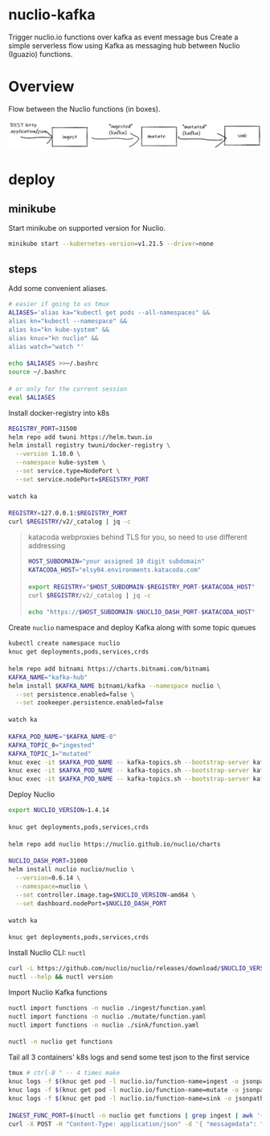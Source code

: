# nuclio-kafka

Trigger nuclio.io functions over kafka as event message bus
Create a simple serverless flow using Kafka as messaging hub between Nuclio (Iguazio) functions.

# Overview

Flow between the Nuclio functions (in boxes).

![function flow](function-flow.png)

# deploy

## minikube

Start minikube on supported version for Nuclio.
```sh
minikube start --kubernetes-version=v1.21.5 --driver=none
```

## steps

Add some convenient aliases.
```sh
# easier if going to us tmux
ALIASES='alias ka="kubectl get pods --all-namespaces" &&
alias kn="kubectl --namespace" &&
alias ks="kn kube-system" &&
alias knuc="kn nuclio" &&
alias watch="watch "'

echo $ALIASES >>~/.bashrc
source ~/.bashrc

# or only for the current session
eval $ALIASES
```

Install docker-registry into k8s
```sh
REGISTRY_PORT=31500
helm repo add twuni https://helm.twun.io
helm install registry twuni/docker-registry \
  --version 1.10.0 \
  --namespace kube-system \
  --set service.type=NodePort \
  --set service.nodePort=$REGISTRY_PORT

watch ka

REGISTRY=127.0.0.1:$REGISTRY_PORT
curl $REGISTRY/v2/_catalog | jq -c
```

> katacoda webproxies behind TLS for you, so need to use different addressing 
> ```sh
> HOST_SUBDOMAIN="your assigned 10 digit subdomain"
> KATACODA_HOST="elsy04.environments.katacoda.com"
> 
> export REGISTRY="$HOST_SUBDOMAIN-$REGISTRY_PORT-$KATACODA_HOST"
> curl $REGISTRY/v2/_catalog | jq -c
> 
> echo "https://$HOST_SUBDOMAIN-$NUCLIO_DASH_PORT-$KATACODA_HOST"
> ```



Create `nuclio` namespace and deploy Kafka along with some topic queues
```sh
kubectl create namespace nuclio
knuc get deployments,pods,services,crds

helm repo add bitnami https://charts.bitnami.com/bitnami
KAFKA_NAME="kafka-hub"
helm install $KAFKA_NAME bitnami/kafka --namespace nuclio \
  --set persistence.enabled=false \
  --set zookeeper.persistence.enabled=false

watch ka

KAFKA_POD_NAME="$KAFKA_NAME-0"
KAFKA_TOPIC_0="ingested"
KAFKA_TOPIC_1="mutated"
knuc exec -it $KAFKA_POD_NAME -- kafka-topics.sh --bootstrap-server kafka-hub.nuclio.svc.cluster.local:9092 --create --replication-factor 1 --partitions 1 --topic $KAFKA_TOPIC_0
knuc exec -it $KAFKA_POD_NAME -- kafka-topics.sh --bootstrap-server kafka-hub.nuclio.svc.cluster.local:9092 --create --replication-factor 1 --partitions 1 --topic $KAFKA_TOPIC_1
knuc exec -it $KAFKA_POD_NAME -- kafka-topics.sh --bootstrap-server kafka-hub.nuclio.svc.cluster.local:9092 --list
```

Deploy Nuclio

```sh
export NUCLIO_VERSION=1.4.14

knuc get deployments,pods,services,crds

helm repo add nuclio https://nuclio.github.io/nuclio/charts

NUCLIO_DASH_PORT=31000
helm install nuclio nuclio/nuclio \
  --version=0.6.14 \
  --namespace=nuclio \
  --set controller.image.tag=$NUCLIO_VERSION-amd64 \
  --set dashboard.nodePort=$NUCLIO_DASH_PORT

watch ka

knuc get deployments,pods,services,crds
```

Install Nuclio CLI: `nuctl`
```sh
curl -L https://github.com/nuclio/nuclio/releases/download/$NUCLIO_VERSION/nuctl-$NUCLIO_VERSION-linux-amd64 -o /usr/local/bin/nuctl && chmod +x /usr/local/bin/nuctl
nuctl --help && nuctl version
```

Import Nuclio Kafka functions
```sh
nuctl import functions -n nuclio ./ingest/function.yaml
nuctl import functions -n nuclio ./mutate/function.yaml
nuctl import functions -n nuclio ./sink/function.yaml

nuctl -n nuclio get functions
```


Tail all 3 containers' k8s logs and send some test json to the first service
```sh
tmux # ctrl-B " -- 4 times make
knuc logs -f $(knuc get pod -l nuclio.io/function-name=ingest -o jsonpath='{.items[0].metadata.name}')
knuc logs -f $(knuc get pod -l nuclio.io/function-name=mutate -o jsonpath='{.items[0].metadata.name}')
knuc logs -f $(knuc get pod -l nuclio.io/function-name=sink -o jsonpath='{.items[0].metadata.name}')

INGEST_FUNC_PORT=$(nuctl -n nuclio get functions | grep ingest | awk '{print $9}')
curl -X POST -H "Content-Type: application/json" -d '{ "messagedata": "original"}' "http://127.0.0.1:$INGEST_FUNC_PORT/"
```